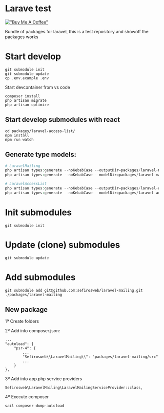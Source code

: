 # Larave test

[!["Buy Me A Coffee"](https://www.buymeacoffee.com/assets/img/custom_images/orange_img.png)](https://www.buymeacoffee.com/sefirosweb)

Bundle of packages for laravel, this is a test repository and showoff the packages works

# Start develop

```
git submodule init
git submodule update
cp .env.example .env
```

Start devcontainer from vs code

```
composer install
php artisan migrate
php artisan optimize
```

## Start develop submodules with react

```
cd packages/laravel-access-list/
npm install
npm run watch
```

## Generate type models:

```php
# LaravelMailing
php artisan types:generate --noKebabCase --outputDir=packages/laravel-mailing/resources/js/types/Models/ && \
php artisan types:generate --noKebabCase --modelDir=packages/laravel-mailing/src/Http/Models --outputDir=packages/laravel-mailing/resources/js/types/Models/

# LaravelAccessList
php artisan types:generate --noKebabCase --outputDir=packages/laravel-access-list/resources/js/types/Models/ && \
php artisan types:generate --noKebabCase --modelDir=packages/laravel-access-list/src/Http/Models --outputDir=packages/laravel-access-list/resources/js/types/Models/


```

# Init submodules

```
git submodule init
```

# Update (clone) submodules

```
git submodule update
```

# Add submodules

```
git submodule add git@github.com:sefirosweb/laravel-mailing.git ./packages/laravel-mailing
```

## New package

1º Create folders

2º Add into composer.json:

```
...
"autoload": {
    "psr-4": {
        ...
        "Sefirosweb\\LaravelMailing\\": "packages/laravel-mailing/src"
        ...
    }
},
```

3º Add into app.php service providers

```
Sefirosweb\LaravelMailing\LaravelMailingServiceProvider::class,
```

4º Execute composer

```
sail composer dump-autoload
```
